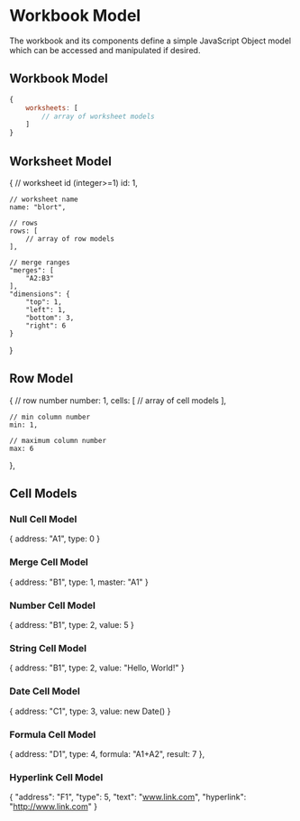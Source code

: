 # Workbook Model

The workbook and its components define a simple JavaScript Object model which can be accessed and manipulated if desired.

## Workbook Model

```javascript
{
    worksheets: [
        // array of worksheet models
    ]
}
```

## Worksheet Model
{
    // worksheet id (integer>=1)
    id: 1,
    
    // worksheet name
    name: "blort",
    
    // rows
    rows: [
        // array of row models
    ],
    
    // merge ranges
    "merges": [
        "A2:B3"
    ],
    "dimensions": {
        "top": 1,
        "left": 1,
        "bottom": 3,
        "right": 6
    }    
}

## Row Model

{
    // row number
    number: 1,
    cells: [
        // array of cell models
    ],
    
    // min column number
    min: 1,
    
    // maximum column number
    max: 6
},

## Cell Models

### Null Cell Model
{
    address: "A1",
    type: 0
}

### Merge Cell Model
{
    address: "B1",
    type: 1,
    master: "A1"
}

### Number Cell Model

{
    address: "B1",
    type: 2,
    value: 5
}

### String Cell Model

{
    address: "B1",
    type: 2,
    value: "Hello, World!"
}

### Date Cell Model

{
    address: "C1",
    type: 3,
    value: new Date()
}

### Formula Cell Model
{
    address: "D1",
    type: 4,
    formula: "A1+A2",
    result: 7
},

### Hyperlink Cell Model

{
    "address": "F1",
    "type": 5,
    "text": "www.link.com",
    "hyperlink": "http://www.link.com"
}
